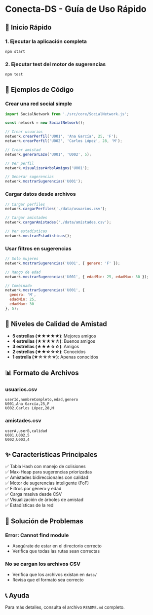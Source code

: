 # Conecta-DS - Guía de Uso Rápido

## 🚀 Inicio Rápido

### 1. Ejecutar la aplicación completa
```bash
npm start
```

### 2. Ejecutar test del motor de sugerencias
```bash
npm test
```

## 📝 Ejemplos de Código

### Crear una red social simple

```javascript
import SocialNetwork from './src/core/SocialNetwork.js';

const network = new SocialNetwork();

// Crear usuarios
network.crearPerfil('U001', 'Ana García', 25, 'F');
network.crearPerfil('U002', 'Carlos López', 28, 'M');

// Crear amistad
network.generarLazo('U001', 'U002', 5);

// Ver perfil
network.visualizarArbolAmigos('U001');

// Generar sugerencias
network.mostrarSugerencias('U001');
```

### Cargar datos desde archivos

```javascript
// Cargar perfiles
network.cargarPerfiles('./data/usuarios.csv');

// Cargar amistades
network.cargarAmistades('./data/amistades.csv');

// Ver estadísticas
network.mostrarEstadisticas();
```

### Usar filtros en sugerencias

```javascript
// Solo mujeres
network.mostrarSugerencias('U001', { genero: 'F' });

// Rango de edad
network.mostrarSugerencias('U001', { edadMin: 25, edadMax: 30 });

// Combinado
network.mostrarSugerencias('U001', {
  genero: 'M',
  edadMin: 25,
  edadMax: 30
}, 5);
```

## 🎯 Niveles de Calidad de Amistad

- **5 estrellas (★★★★★)**: Mejores amigos
- **4 estrellas (★★★★☆)**: Buenos amigos
- **3 estrellas (★★★☆☆)**: Amigos
- **2 estrellas (★★☆☆☆)**: Conocidos
- **1 estrella (★☆☆☆☆)**: Apenas conocidos

## 📊 Formato de Archivos

### usuarios.csv
```
userId,nombreCompleto,edad,genero
U001,Ana García,25,F
U002,Carlos López,28,M
```

### amistades.csv
```
userA,userB,calidad
U001,U002,5
U002,U003,4
```

## ✨ Características Principales

✅ Tabla Hash con manejo de colisiones  
✅ Max-Heap para sugerencias priorizadas  
✅ Amistades bidireccionales con calidad  
✅ Motor de sugerencias inteligente (FoF)  
✅ Filtros por género y edad  
✅ Carga masiva desde CSV  
✅ Visualización de árboles de amistad  
✅ Estadísticas de la red  

## 🔧 Solución de Problemas

### Error: Cannot find module
- Asegúrate de estar en el directorio correcto
- Verifica que todas las rutas sean correctas

### No se cargan los archivos CSV
- Verifica que los archivos existan en `data/`
- Revisa que el formato sea correcto

## 📞 Ayuda

Para más detalles, consulta el archivo `README.md` completo.
